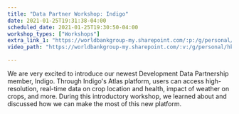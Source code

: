 ```yaml
---
title: "Data Partner Workshop: Indigo"
date: 2021-01-25T19:31:38-04:00
scheduled_date: 2021-01-25T19:30:50-04:00
workshop_types: ["Workshops"]
extra_link_1: "https://worldbankgroup-my.sharepoint.com/:p:/g/personal/hkrambeck_worldbank_org/ERdPMZZ-5JxBvo5uLJfIaksBI9m1xnvs9B2LFI07O8Fbag?e=hPOqMc"
video_path: "https://worldbankgroup-my.sharepoint.com/:v:/g/personal/hkrambeck_worldbank_org/Ef7cvF2iNFtHvCpZNRRLftwBIYlAyM2RU6uXWYRZ0CVrSQ?e=uyJTE"

---
```


We are very excited to introduce our newest Development Data Partnership member, Indigo. Through Indigo's Atlas platform, users can access high-resolution, real-time data on crop location and health, impact of weather on crops, and more. During this introductory workshop, we learned about and discussed how we can make the most of this new platform.